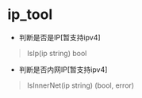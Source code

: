 # ip_tool
- 判断是否是IP[暂支持ipv4]
> IsIp(ip string) bool

- 判断是否内网IP[暂支持ipv4]
> IsInnerNet(ip string) (bool, error)